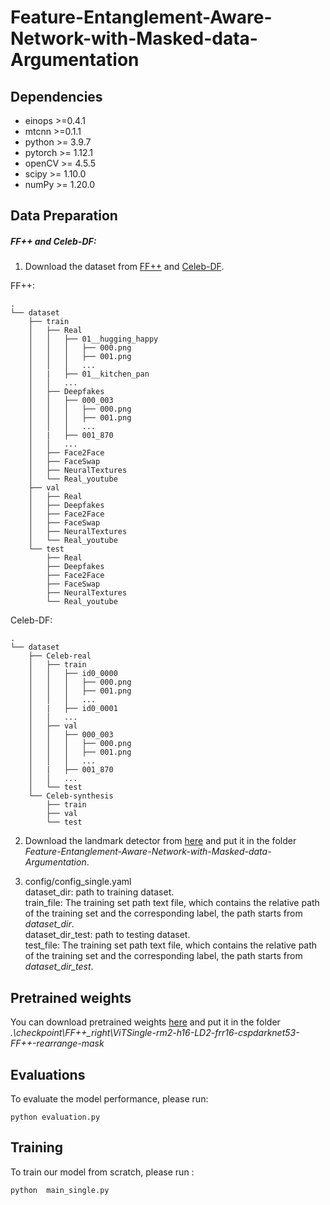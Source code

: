 # Feature-Entanglement-Aware-Network-with-Masked-data-Argumentation

## Dependencies

* einops >=0.4.1
* mtcnn >=0.1.1
* python >= 3.9.7
* pytorch >= 1.12.1
* openCV >= 4.5.5
* scipy >= 1.10.0
* numPy >= 1.20.0

## Data Preparation

##### FF++ and Celeb-DF:

1. Download the dataset from [FF++](https://github.com/ondyari/FaceForensics) and [Celeb-DF](https://github.com/yuezunli/celeb-deepfakeforensics).  

FF++:
```
.
└── dataset
    ├── train
    │   ├── Real
    │   │   ├── 01__hugging_happy
    │   │   │   ├── 000.png
    │   │   │   ├── 001.png
    │   │   │   ...
    │   |   ├── 01__kitchen_pan
    │   │   ...
    │   ├── Deepfakes
    │   │   ├── 000_003
    │   │   │   ├── 000.png
    │   │   │   ├── 001.png
    │   │   │   ...
    │   |   ├── 001_870
    │   │   ...
    │   ├── Face2Face
    │   ├── FaceSwap
    │   ├── NeuralTextures
    │   └── Real_youtube
    ├── val
    │   ├── Real
    │   ├── Deepfakes
    │   ├── Face2Face
    │   ├── FaceSwap
    │   ├── NeuralTextures
    │   └── Real_youtube
    └── test
        ├── Real
        ├── Deepfakes
        ├── Face2Face
        ├── FaceSwap
        ├── NeuralTextures
        └── Real_youtube
```
Celeb-DF:
```
.
└── dataset
    ├── Celeb-real
    │   ├── train
    │   │   ├── id0_0000
    │   │   │   ├── 000.png
    │   │   │   ├── 001.png
    │   │   │   ...
    │   |   ├── id0_0001
    │   │   ...
    │   ├── val
    │   │   ├── 000_003
    │   │   │   ├── 000.png
    │   │   │   ├── 001.png
    │   │   │   ...
    │   |   ├── 001_870
    │   │   ...
    │   └── test
    └── Celeb-synthesis
        ├── train
        ├── val
        └── test
```

2. Download the landmark detector from [here](https://github.com/codeniko/shape_predictor_81_face_landmarks) and put it in the folder *Feature-Entanglement-Aware-Network-with-Masked-data-Argumentation*.

3. config/config_single.yaml  
   dataset_dir: path to training dataset.  
   train_file: The training set path text file, which contains the relative path of the training set and the corresponding label, the path starts from *dataset_dir*.  
   dataset_dir_test: path to testing dataset.  
   test_file: The training set path text file, which contains the relative path of the training set and the corresponding label, the path starts from *dataset_dir_test*.  

## Pretrained weights

You can download pretrained weights [here](https://drive.google.com/file/d/17-RxE90t95EppMKVY-03K6t_3tfjQ3jJ/view) and put it in the folder *.\checkpoint\FF++_right\ViTSingle-rm2-h16-LD2-frr16-cspdarknet53-FF++-rearrange-mask*

## Evaluations

To evaluate the model performance, please run: 

```
python evaluation.py
```

## Training

To train our model from scratch, please run :

```
python  main_single.py
```
